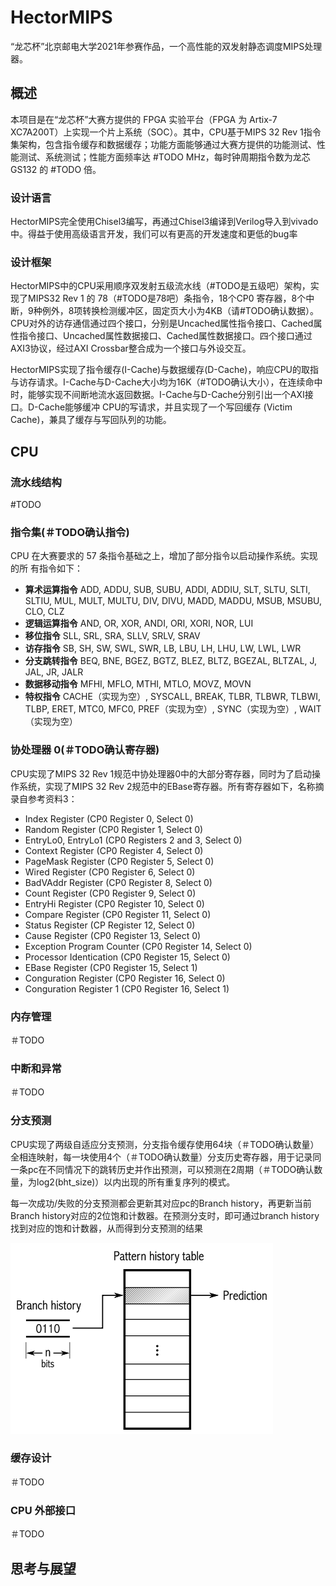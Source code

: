# HectorMIPS

“龙芯杯”北京邮电大学2021年参赛作品，一个高性能的双发射静态调度MIPS处理器。

## 概述

本项目是在“龙芯杯”大赛方提供的 FPGA 实验平台（FPGA 为 Artix-7 XC7A200T）上实现一个片上系统（SOC）。其中，CPU基于MIPS 32 Rev 1指令集架构，包含指令缓存和数据缓存；功能方面能够通过大赛方提供的功能测试、性能测试、系统测试；性能方面频率达 #TODO MHz，每时钟周期指令数为龙芯 GS132 的 #TODO 倍。

### 设计语言

HectorMIPS完全使用Chisel3编写，再通过Chisel3编译到Verilog导入到vivado中。得益于使用高级语言开发，我们可以有更高的开发速度和更低的bug率

### 设计框架

HectorMIPS中的CPU采用顺序双发射五级流水线（#TODO是五级吧）架构，实现了MIPS32 Rev 1 的 78（#TODO是78吧）条指令，18个CP0 寄存器，8个中断，9种例外，8项转换检测缓冲区，固定页大小为4KB（请#TODO确认数据）。CPU对外的访存通信通过四个接口，分别是Uncached属性指令接口、Cached属性指令接口、Uncached属性数据接口、Cached属性数据接口。四个接口通过AXI3协议，经过AXI Crossbar整合成为一个接口与外设交互。

HectorMIPS实现了指令缓存(I-Cache)与数据缓存(D-Cache)，响应CPU的取指与访存请求。I-Cache与D-Cache大小均为16K（#TODO确认大小），在连续命中时，能够实现不间断地流水返回数据。I-Cache与D-Cache分别引出一个AXI接口。D-Cache能够缓冲 CPU的写请求，并且实现了一个写回缓存 (Victim Cache)，兼具了缓存与写回队列的功能。

## CPU

### 流水线结构

#TODO

### 指令集(＃TODO确认指令)

CPU 在大赛要求的 57 条指令基础之上，增加了部分指令以启动操作系统。实现的所 有指令如下： 

* **算术运算指令** ADD, ADDU, SUB, SUBU, ADDI, ADDIU, SLT, SLTU, SLTI, SLTIU, MUL, MULT, MULTU, DIV, DIVU, MADD, MADDU, MSUB, MSUBU, CLO, CLZ
* **逻辑运算指令** AND, OR, XOR, ANDI, ORI, XORI, NOR, LUI
* **移位指令** SLL, SRL, SRA, SLLV, SRLV, SRAV
* **访存指令** SB, SH, SW, SWL, SWR, LB, LBU, LH, LHU, LW, LWL, LWR
* **分支跳转指令** BEQ, BNE, BGEZ, BGTZ, BLEZ, BLTZ, BGEZAL, BLTZAL, J, JAL, JR, JALR
* **数据移动指令** MFHI, MFLO, MTHI, MTLO, MOVZ, MOVN
* **特权指令** CACHE（实现为空）, SYSCALL, BREAK, TLBR, TLBWR, TLBWI, TLBP, ERET, MTC0, MFC0, PREF（实现为空）, SYNC（实现为空）, WAIT（实现为空）

### 协处理器 0(＃TODO确认寄存器)

CPU实现了MIPS 32 Rev 1规范中协处理器0中的大部分寄存器，同时为了启动操作系统，实现了MIPS 32 Rev 2规范中的EBase寄存器。所有寄存器如下，名称摘录自参考资料3：

* Index Register (CP0 Register 0, Select 0)
* Random Register (CP0 Register 1, Select 0)
* EntryLo0, EntryLo1 (CP0 Registers 2 and 3, Select 0)
* Context Register (CP0 Register 4, Select 0)
* PageMask Register (CP0 Register 5, Select 0)
* Wired Register (CP0 Register 6, Select 0)
* BadVAddr Register (CP0 Register 8, Select 0)
* Count Register (CP0 Register 9, Select 0)
* EntryHi Register (CP0 Register 10, Select 0)
* Compare Register (CP0 Register 11, Select 0)
* Status Register (CP Register 12, Select 0)
* Cause Register (CP0 Register 13, Select 0)
* Exception Program Counter (CP0 Register 14, Select 0)
* Processor Identication (CP0 Register 15, Select 0)
* EBase Register (CP0 Register 15, Select 1) 
* Conguration Register (CP0 Register 16, Select 0)
* Conguration Register 1 (CP0 Register 16, Select 1)

### 内存管理

＃TODO

### 中断和异常

＃TODO

### 分支预测

CPU实现了两级自适应分支预测，分支指令缓存使用64块（＃TODO确认数量）全相连映射，每一块使用4个（＃TODO确认数量）分支历史寄存器，用于记录同一条pc在不同情况下的跳转历史并作出预测，可以预测在2周期（＃TODO确认数量，为log2(bht_size)）以内出现的所有重复序列的模式。

每一次成功/失败的分支预测都会更新其对应pc的Branch history，再更新当前Branch history对应的2位饱和计数器。在预测分支时，即可通过branch history找到对应的饱和计数器，从而得到分支预测的结果

![420px-Two-level_branch_prediction.svg](./README.assets/420px-Two-level_branch_prediction.svg.png)

### 缓存设计

＃TODO

### CPU 外部接口

＃TODO

## 思考与展望

